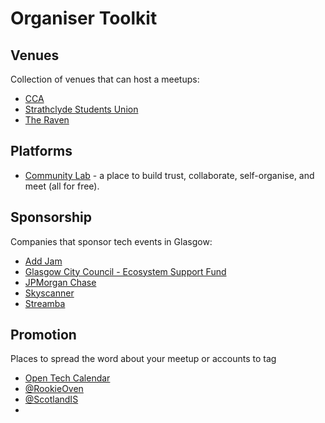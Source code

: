 # Organiser Toolkit

## Venues

Collection of venues that can host a meetups:

* [CCA](https://www.cca-glasgow.com/about/venue-hire)
* [Strathclyde Students Union](https://www.strathunion.com)
* [The Raven](https://theravenglasgow.co.uk)

## Platforms

* [Community Lab](https://www.communitylab.app/) - a place to build trust, collaborate, self-organise, and meet (all for free).

## Sponsorship

Companies that sponsor tech events in Glasgow:

* [Add Jam](https://addjam.com)
* [Glasgow City Council - Ecosystem Support Fund](https://glasgow.gov.uk/index.aspx?articleid=29126)
* [JPMorgan Chase](https://careers.jpmorgan.com/jp/ja/about-us/locations/glasgow)
* [Skyscanner](https://www.skyscanner.net)
* [Streamba](https://streamba.net)

## Promotion

Places to spread the word about your meetup or accounts to tag

* [Open Tech Calendar](https://opentechcalendar.co.uk)
* [@RookieOven](https://twitter.com/rookieoven)
* [@ScotlandIS](https://twitter.com/scotlandis)
* 
